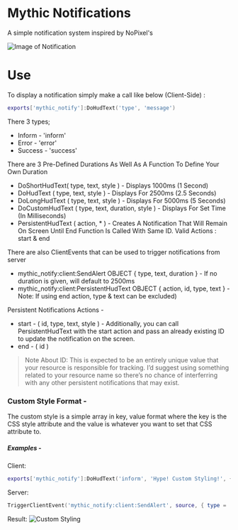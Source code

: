 # Mythic Notifications
A simple notification system inspired by NoPixel's

![Image of Notification](https://i.imgur.com/shT1XWc.png)

# Use
To display a notification simply make a call like below (Client-Side) :

```lua
exports['mythic_notify']:DoHudText('type', 'message')
```

There 3 types;
* Inform - 'inform'
* Error - 'error'
* Success - 'success'

There are 3 Pre-Defined Durations As Well As A Function To Define Your Own Duration
* DoShortHudText( type, text, style ) - Displays 1000ms (1 Second)
* DoHudText ( type, text, style ) - Displays For 2500ms (2.5 Seconds)
* DoLongHudText ( type, text, style ) - Displays For 5000ms (5 Seconds)
* DoCustomHudText ( type, text, duration, style ) - Displays For Set Time (In Milliseconds)
* PersistentHudText ( action, * ) - Creates A Notification That Will Remain On Screen Until End Function Is Called With Same ID. Valid Actions : start & end

There are also ClientEvents that can be used to trigger notifications from server
* mythic_notify:client:SendAlert OBJECT { type, text, duration } - If no duration is given, will default to 2500ms
* mythic_notify:client:PersistentHudText OBJECT { action, id, type, text } - Note: If using end action, type & text can be excluded)

Persistent Notifications Actions -
* start - ( id, type, text, style ) - Additionally, you can call PersistentHudText with the start action and pass an already existing ID to update the notification on the screen.
* end - ( id )

> Note About ID: This is expected to be an entirely unique value that your resource is responsible for tracking. I’d suggest using something related to your resource name so there’s no chance of interferring with any other persistent notifications that may exist.

### Custom Style Format -
The custom style is a simple array in key, value format where the key is the CSS style attribute and the value is whatever you want to set that CSS attribute to.

##### Examples -
Client:
```LUA
exports['mythic_notify']:DoHudText('inform', 'Hype! Custom Styling!', { ['background-color'] = '#ffffff', ['color'] = '#000000' })
```

Server:
```LUA
TriggerClientEvent('mythic_notify:client:SendAlert', source, { type = 'inform', text = 'Hype! Custom Styling!', style = { ['background-color'] = '#ffffff', ['color'] = '#000000' } })
```

Result:
![Custom Styling](https://i.imgur.com/FClWCqm.png)